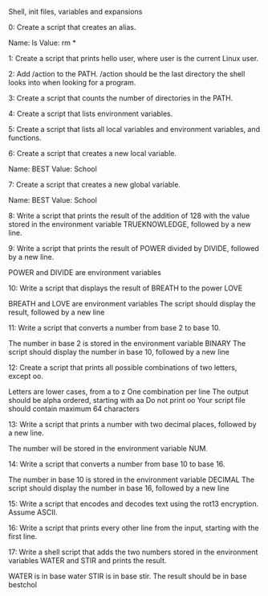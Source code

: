 Shell, init files, variables and expansions

0: Create a script that creates an alias.

Name: ls
Value: rm *

1: Create a script that prints hello user, where user is the current Linux user.

2: Add /action to the PATH. /action should be the last directory the shell looks into when looking for a program.

3: Create a script that counts the number of directories in the PATH.

4: Create a script that lists environment variables.

5: Create a script that lists all local variables and environment variables, and functions.

6: Create a script that creates a new local variable.

Name: BEST
Value: School

7: Create a script that creates a new global variable.

Name: BEST
Value: School

8: Write a script that prints the result of the addition of 128 with the value stored in the environment variable TRUEKNOWLEDGE, followed by a new line.

9: Write a script that prints the result of POWER divided by DIVIDE, followed by a new line.

POWER and DIVIDE are environment variables

10: Write a script that displays the result of BREATH to the power LOVE

BREATH and LOVE are environment variables
The script should display the result, followed by a new line

11: Write a script that converts a number from base 2 to base 10.

The number in base 2 is stored in the environment variable BINARY
The script should display the number in base 10, followed by a new line

12: Create a script that prints all possible combinations of two letters, except oo.

Letters are lower cases, from a to z
One combination per line
The output should be alpha ordered, starting with aa
Do not print oo
Your script file should contain maximum 64 characters

13: Write a script that prints a number with two decimal places, followed by a new line.

The number will be stored in the environment variable NUM.

14: Write a script that converts a number from base 10 to base 16.

The number in base 10 is stored in the environment variable DECIMAL
The script should display the number in base 16, followed by a new line

15: Write a script that encodes and decodes text using the rot13 encryption. Assume ASCII.

16: Write a script that prints every other line from the input, starting with the first line.

17: Write a shell script that adds the two numbers stored in the environment variables WATER and STIR and prints the result.

WATER is in base water
STIR is in base stir.
The result should be in base bestchol
